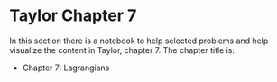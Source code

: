 # Taylor Chapter 7

In this section there is a notebook to help selected problems and help visualize the content in Taylor, chapter 7. The chapter title is:
* Chapter 7: Lagrangians

